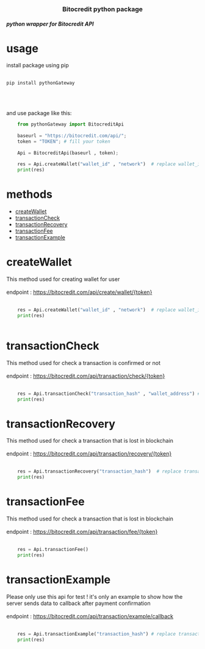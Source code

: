 <h3 align="center" >Bitocredit python package</h3>
<h5>python wrapper for Bitocredit API</h5>

# usage
install package using pip
<br>
<br>
```bash
pip install pythonGateway
```

<br>
<br>

and use package like this:

```python
    from pythonGateway import BitocreditApi
    
    baseurl = "https://bitocredit.com/api/";
    token = "TOKEN"; # fill your token
    
    Api = BitocreditApi(baseurl , token);
    
    res = Api.createWallet("wallet_id" , "network")  # replace wallet_id with your wallet id and network type
    print(res)

```

# methods

- [createWallet](#createwallet)
- [transactionCheck](#transactioncheck)
- [transactionRecovery](#transactionrecovery)
- [transactionFee](#transactionfee)
- [transactionExample](#transactionexample)


# <a id="createwallet">createWallet</a>

This method used for creating wallet for user
<br>
<br>
endpoint : https://bitocredit.com/api/create/wallet/{token}
<br>
<br>

```python
    res = Api.createWallet("wallet_id" , "network")  # replace wallet_id with your wallet id and network type
    print(res)
    
```

# <a id="transactioncheck">transactionCheck</a>

This method used for check a transaction is confirmed or not
<br>
<br>
endpoint : https://bitocredit.com/api/transaction/check/{token}
<br>
<br>

```python 
    res = Api.transactionCheck("transaction_hash" , "wallet_address") # replace transaction_hash and wallet_address with your transaction hash and wallet address
    print(res)

```

# <a id="transactionrecovery">transactionRecovery</a>

This method used for check a transaction that is lost in blockchain
<br>
<br>
endpoint : https://bitocredit.com/api/transaction/recovery/{token}
<br>
<br>

```python 
    res = Api.transactionRecovery("transaction_hash")  # replace transaction_hash with your transaction hash
    print(res)

```


# <a id="transactionfee">transactionFee</a>

This method used for check a transaction that is lost in blockchain
<br>
<br>
endpoint : https://bitocredit.com/api/transaction/fee/{token}
<br>
<br>

```python
    res = Api.transactionFee()
    print(res)

```


# <a id="transactionexample">transactionExample</a>

Please only use this api for test ! it's only an example to show how the server sends data to callback after payment confirmation
<br>
<br>
endpoint : https://bitocredit.com/api/transaction/example/callback
<br>
<br>

```python 
    res = Api.transactionExample("transaction_hash") # replace transaction_hash with your transaction hash
    print(res)

```
